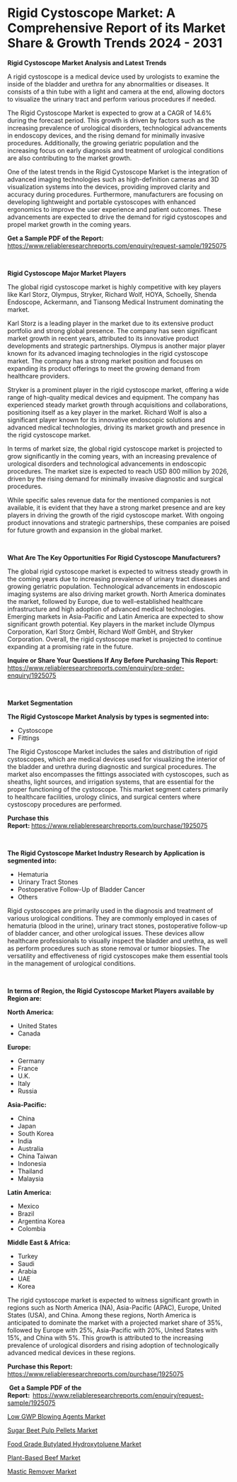 <p><h1>Rigid Cystoscope Market: A Comprehensive Report of its Market Share & Growth Trends 2024 - 2031</h1></p><p><strong>Rigid Cystoscope Market Analysis and Latest Trends</strong></p>
<p><p>A rigid cystoscope is a medical device used by urologists to examine the inside of the bladder and urethra for any abnormalities or diseases. It consists of a thin tube with a light and camera at the end, allowing doctors to visualize the urinary tract and perform various procedures if needed.</p><p>The Rigid Cystoscope Market is expected to grow at a CAGR of 14.6% during the forecast period. This growth is driven by factors such as the increasing prevalence of urological disorders, technological advancements in endoscopy devices, and the rising demand for minimally invasive procedures. Additionally, the growing geriatric population and the increasing focus on early diagnosis and treatment of urological conditions are also contributing to the market growth.</p><p>One of the latest trends in the Rigid Cystoscope Market is the integration of advanced imaging technologies such as high-definition cameras and 3D visualization systems into the devices, providing improved clarity and accuracy during procedures. Furthermore, manufacturers are focusing on developing lightweight and portable cystoscopes with enhanced ergonomics to improve the user experience and patient outcomes. These advancements are expected to drive the demand for rigid cystoscopes and propel market growth in the coming years.</p></p>
<p><strong>Get a Sample PDF of the Report:&nbsp;</strong> <a href="https://www.reliableresearchreports.com/enquiry/request-sample/1925075">https://www.reliableresearchreports.com/enquiry/request-sample/1925075</a></p>
<p>&nbsp;</p>
<p><strong>Rigid Cystoscope Major Market Players</strong></p>
<p><p>The global rigid cystoscope market is highly competitive with key players like Karl Storz, Olympus, Stryker, Richard Wolf, HOYA, Schoelly, Shenda Endoscope, Ackermann, and Tiansong Medical Instrument dominating the market. </p><p>Karl Storz is a leading player in the market due to its extensive product portfolio and strong global presence. The company has seen significant market growth in recent years, attributed to its innovative product developments and strategic partnerships. Olympus is another major player known for its advanced imaging technologies in the rigid cystoscope market. The company has a strong market position and focuses on expanding its product offerings to meet the growing demand from healthcare providers.</p><p>Stryker is a prominent player in the rigid cystoscope market, offering a wide range of high-quality medical devices and equipment. The company has experienced steady market growth through acquisitions and collaborations, positioning itself as a key player in the market. Richard Wolf is also a significant player known for its innovative endoscopic solutions and advanced medical technologies, driving its market growth and presence in the rigid cystoscope market.</p><p>In terms of market size, the global rigid cystoscope market is projected to grow significantly in the coming years, with an increasing prevalence of urological disorders and technological advancements in endoscopic procedures. The market size is expected to reach USD 800 million by 2026, driven by the rising demand for minimally invasive diagnostic and surgical procedures.</p><p>While specific sales revenue data for the mentioned companies is not available, it is evident that they have a strong market presence and are key players in driving the growth of the rigid cystoscope market. With ongoing product innovations and strategic partnerships, these companies are poised for future growth and expansion in the global market.</p></p>
<p>&nbsp;</p>
<p><strong>What Are The Key Opportunities For Rigid Cystoscope Manufacturers?</strong></p>
<p><p>The global rigid cystoscope market is expected to witness steady growth in the coming years due to increasing prevalence of urinary tract diseases and growing geriatric population. Technological advancements in endoscopic imaging systems are also driving market growth. North America dominates the market, followed by Europe, due to well-established healthcare infrastructure and high adoption of advanced medical technologies. Emerging markets in Asia-Pacific and Latin America are expected to show significant growth potential. Key players in the market include Olympus Corporation, Karl Storz GmbH, Richard Wolf GmbH, and Stryker Corporation. Overall, the rigid cystoscope market is projected to continue expanding at a promising rate in the future.</p></p>
<p><strong>Inquire or Share Your Questions If Any Before Purchasing This Report:</strong> <a href="https://www.reliableresearchreports.com/enquiry/pre-order-enquiry/1925075">https://www.reliableresearchreports.com/enquiry/pre-order-enquiry/1925075</a></p>
<p>&nbsp;</p>
<p><strong>Market Segmentation</strong></p>
<p><strong>The Rigid Cystoscope Market Analysis by types is segmented into:</strong></p>
<p><ul><li>Cystoscope</li><li>Fittings</li></ul></p>
<p><p>The Rigid Cystoscope Market includes the sales and distribution of rigid cystoscopes, which are medical devices used for visualizing the interior of the bladder and urethra during diagnostic and surgical procedures. The market also encompasses the fittings associated with cystoscopes, such as sheaths, light sources, and irrigation systems, that are essential for the proper functioning of the cystoscope. This market segment caters primarily to healthcare facilities, urology clinics, and surgical centers where cystoscopy procedures are performed.</p></p>
<p><strong>Purchase this Report:&nbsp;</strong><a href="https://www.reliableresearchreports.com/purchase/1925075">https://www.reliableresearchreports.com/purchase/1925075</a></p>
<p>&nbsp;</p>
<p><strong>The Rigid Cystoscope Market Industry Research by Application is segmented into:</strong></p>
<p><ul><li>Hematuria</li><li>Urinary Tract Stones</li><li>Postoperative Follow-Up of Bladder Cancer</li><li>Others</li></ul></p>
<p><p>Rigid cystoscopes are primarily used in the diagnosis and treatment of various urological conditions. They are commonly employed in cases of hematuria (blood in the urine), urinary tract stones, postoperative follow-up of bladder cancer, and other urological issues. These devices allow healthcare professionals to visually inspect the bladder and urethra, as well as perform procedures such as stone removal or tumor biopsies. The versatility and effectiveness of rigid cystoscopes make them essential tools in the management of urological conditions.</p></p>
<p>&nbsp;</p>
<p><strong>In terms of Region, the Rigid Cystoscope Market Players available by Region are:</strong></p>
<p>
    <p> <strong> North America: </strong>
        <ul>
            <li>United States</li>
            <li>Canada</li>
        </ul>
        </p> 
    <p> <strong> Europe: </strong>
        <ul>
            <li>Germany</li>
            <li>France</li>
            <li>U.K.</li>
            <li>Italy</li>
            <li>Russia</li>
        </ul>
        </p> 
    <p> <strong> Asia-Pacific: </strong>
        <ul>
            <li>China</li>
            <li>Japan</li>
            <li>South Korea</li>
            <li>India</li>
            <li>Australia</li>
            <li>China Taiwan</li>
            <li>Indonesia</li>
            <li>Thailand</li>
            <li>Malaysia</li>
        </ul>
        </p> 
    <p> <strong> Latin America: </strong>
        <ul>
            <li>Mexico</li>
            <li>Brazil</li>
            <li>Argentina Korea</li>
            <li>Colombia</li>
        </ul>
        </p> 
    <p> <strong> Middle East & Africa: </strong>
        <ul>
            <li>Turkey</li>
            <li>Saudi</li>
            <li>Arabia</li>
            <li>UAE</li>
            <li>Korea</li>
        </ul>
    </p>
    </p>
<p><p>The rigid cystoscope market is expected to witness significant growth in regions such as North America (NA), Asia-Pacific (APAC), Europe, United States (USA), and China. Among these regions, North America is anticipated to dominate the market with a projected market share of 35%, followed by Europe with 25%, Asia-Pacific with 20%, United States with 15%, and China with 5%. This growth is attributed to the increasing prevalence of urological disorders and rising adoption of technologically advanced medical devices in these regions.</p></p>
<p><strong>Purchase this Report: </strong><a href="https://www.reliableresearchreports.com/purchase/1925075">https://www.reliableresearchreports.com/purchase/1925075</a></p>
<p>&nbsp;<strong>Get a Sample PDF of the Report:&nbsp;&nbsp;</strong><a href="https://www.reliableresearchreports.com/enquiry/request-sample/1925075">https://www.reliableresearchreports.com/enquiry/request-sample/1925075</a></p>
<p><strong></strong></p>
<p><p><a href="https://unruly-ladybug-44b.notion.site/Low-GWP-Blowing-Agents-Market-Size-Market-Share-and-Global-Market-Analysis-Report-2024-2031-8dbaa5ed5bd742d2a46dcdc2691cd689">Low GWP Blowing Agents Market</a></p><p><a href="https://view.publitas.com/reportprime-1/sugar-beet-pulp-pellets-market-research-report-reveals-the-latest-trends-and-opportunities-of-this-market-for-period-from-2024-2031/">Sugar Beet Pulp Pellets Market</a></p><p><a href="https://gentle-editor-9db.notion.site/Food-Grade-Butylated-Hydroxytoluene-Market-Challenges-Opportunities-and-Growth-Drivers-and-Major--741da8dedf15453286611dabc3be6219">Food Grade Butylated Hydroxytoluene Market</a></p><p><a href="https://poised-avenue-46d.notion.site/Plant-Based-Beef-Market-Size-Focuses-on-Market-Dynamics-In-Depth-Analysis-and-Future-Projections-of-cbc1a92cc1b048c98b7e3a8264e8cb78">Plant-Based Beef Market</a></p><p><a href="https://view.publitas.com/reportprime-1/mastic-remover-market-growth-market-trends-covid-19-impact-and-forecasts-for-period-from-2024-2031/">Mastic Remover Market</a></p></p>